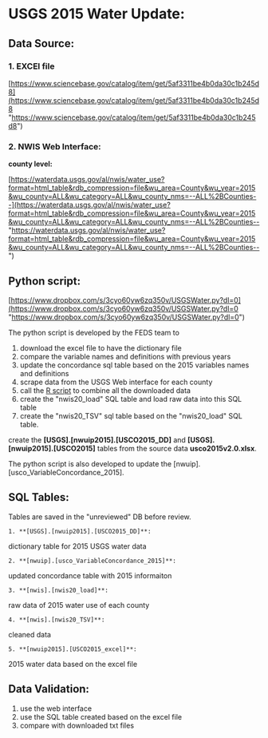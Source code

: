 # USGS 2015 Water Update:



## Data Source:



### 1. EXCEl file

[https://www.sciencebase.gov/catalog/item/get/5af3311be4b0da30c1b245d8](https://www.sciencebase.gov/catalog/item/get/5af3311be4b0da30c1b245d8 "https://www.sciencebase.gov/catalog/item/get/5af3311be4b0da30c1b245d8")

### 2. NWIS Web Interface: 

**county level:**

[https://waterdata.usgs.gov/al/nwis/water_use?format=html_table&rdb_compression=file&wu_area=County&wu_year=2015&wu_county=ALL&wu_category=ALL&wu_county_nms=--ALL%2BCounties--](https://waterdata.usgs.gov/al/nwis/water_use?format=html_table&rdb_compression=file&wu_area=County&wu_year=2015&wu_county=ALL&wu_category=ALL&wu_county_nms=--ALL%2BCounties-- "https://waterdata.usgs.gov/al/nwis/water_use?format=html_table&rdb_compression=file&wu_area=County&wu_year=2015&wu_county=ALL&wu_category=ALL&wu_county_nms=--ALL%2BCounties--")

## Python script:

[https://www.dropbox.com/s/3cyo60yw6zq350v/USGSWater.py?dl=0](https://www.dropbox.com/s/3cyo60yw6zq350v/USGSWater.py?dl=0 "https://www.dropbox.com/s/3cyo60yw6zq350v/USGSWater.py?dl=0")


The python script is developed by the FEDS team to 

1. download the excel file to have the dictionary file
2. compare the variable names and definitions with previous years 
3. update the concordance sql table based on the 2015 variables names and definitions
4. scrape data from the USGS Web interface for each county
5. call the [R script](https://cornell.box.com/s/rt90klz106zvf0v5bkrks6lphajy9374 "R script") to combine all the downloaded data
6. create the "nwis20_load" SQL table and load raw data into this SQL table
7. create the "nwis20_TSV" sql table based on the "nwis20_load" SQL table. 

create the **[USGS].[nwuip2015].[USCO2015_DD]** and **[USGS].[nwuip2015].[USCO2015]** tables from the source data **usco2015v2.0.xlsx**. 

The python script is also developed to update the [nwuip].[usco_VariableConcordance_2015].

## SQL Tables:

Tables are saved in the "unreviewed" DB before review. 

	1. **[USGS].[nwuip2015].[USCO2015_DD]**: 
		
dictionary table for 2015 USGS water data
	
	2. **[nwuip].[usco_VariableConcordance_2015]**:
updated concordance table with 2015 informaiton

	3. **[nwis].[nwis20_load]**:
raw data of 2015 water use of each county

	4. **[nwis].[nwis20_TSV]**: 
cleaned data

	5. **[nwuip2015].[USCO2015_excel]**: 
2015 water data based on the excel file 




## Data Validation:

1. use the web interface 
2. use the SQL table created based on the excel file
3. compare with downloaded txt files

